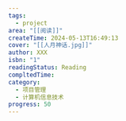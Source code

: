```yaml
---
tags:
  - project
area: "[[阅读]]"
createTime: 2024-05-13T16:49:13
cover: "[[人月神话.jpg]]"
author: XXX
isbn: "1"
readingStatus: Reading
compltedTime: 
category:
  - 项目管理
  - 计算机信息技术
progress: 50
---
```

